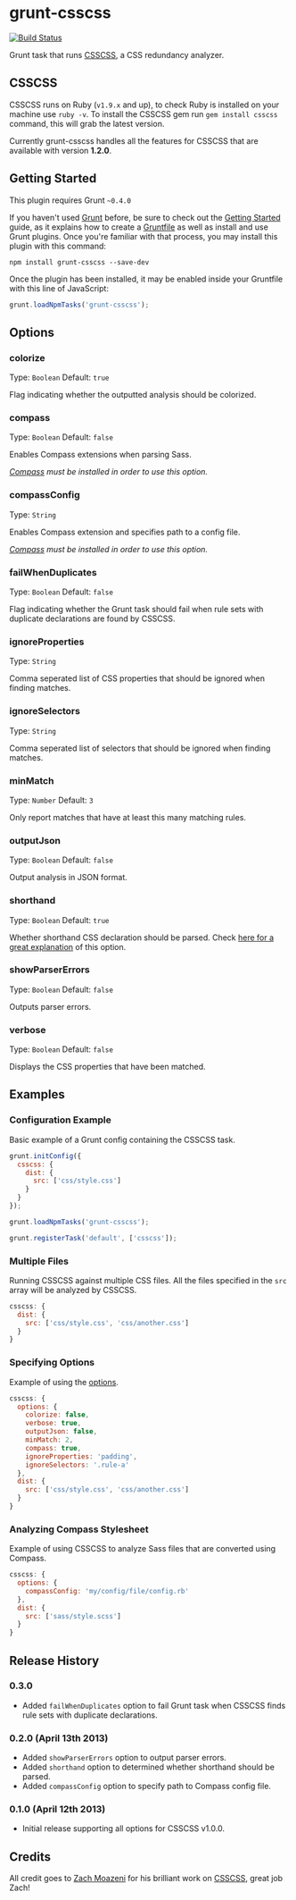 # grunt-csscss

[![Build Status](https://secure.travis-ci.org/peterkeating/grunt-csscss.png?branch=master)](http://travis-ci.org/peterkeating/grunt-csscss)

Grunt task that runs [CSSCSS](http://zmoazeni.github.io/csscss/), a CSS redundancy analyzer.

## CSSCSS

CSSCSS runs on Ruby (`v1.9.x` and up), to check Ruby is installed on your machine use `ruby -v`. To install the CSSCSS gem run `gem install csscss` command, this will grab the latest version.

Currently grunt-csscss handles all the features for CSSCSS that are available with version **1.2.0**.

## Getting Started

This plugin requires Grunt `~0.4.0`

If you haven't used [Grunt](http://gruntjs.com/) before, be sure to check out the [Getting Started](http://gruntjs.com/getting-started) guide, as it explains how to create a [Gruntfile](http://gruntjs.com/sample-gruntfile) as well as install and use Grunt plugins. Once you're familiar with that process, you may install this plugin with this command:

```shell
npm install grunt-csscss --save-dev
```

Once the plugin has been installed, it may be enabled inside your Gruntfile with this line of JavaScript:

```js
grunt.loadNpmTasks('grunt-csscss');
```
## Options

### colorize

Type: `Boolean`
Default: `true`

Flag indicating whether the outputted analysis should be colorized.

### compass

Type: `Boolean`
Default: `false`

Enables Compass extensions when parsing Sass.

*[Compass](http://compass-style.org/) must be installed in order to use this option.*

### compassConfig

Type: `String`

Enables Compass extension and specifies path to a config file.

*[Compass](http://compass-style.org/) must be installed in order to use this option.*

### failWhenDuplicates

Type: `Boolean`
Default: `false`

Flag indicating whether the Grunt task should fail when rule sets with duplicate declarations are found by CSSCSS.

### ignoreProperties

Type: `String`

Comma seperated list of CSS properties that should be ignored when finding matches.

### ignoreSelectors

Type: `String`

Comma seperated list of selectors that should be ignored when finding matches.

### minMatch

Type: `Number`
Default: `3`

Only report matches that have at least this many matching rules.

### outputJson

Type: `Boolean`
Default: `false`

Output analysis in JSON format.

### shorthand

Type: `Boolean`
Default: `true`

Whether shorthand CSS declaration should be parsed. Check [here for a great explanation](https://github.com/zmoazeni/csscss/pull/20) of this option.

### showParserErrors

Type: `Boolean`
Default: `false`

Outputs parser errors.

### verbose

Type: `Boolean`
Default: `false`

Displays the CSS properties that have been matched.

## Examples

### Configuration Example

Basic example of a Grunt config containing the CSSCSS task.
```js
grunt.initConfig({
  csscss: {
    dist: {
      src: ['css/style.css']
    }
  }
});

grunt.loadNpmTasks('grunt-csscss');

grunt.registerTask('default', ['csscss']);
```

### Multiple Files

Running CSSCSS against multiple CSS files. All the files specified in the `src` array will be analyzed by CSSCSS.
```js
csscss: {
  dist: {
    src: ['css/style.css', 'css/another.css']
  }
}
```

### Specifying Options

Example of using the [options](https://github.com/peterkeating/grunt-csscss/edit/master/README.md#options).

```js
csscss: {
  options: {
    colorize: false,
    verbose: true,
    outputJson: false,
    minMatch: 2,
    compass: true,
    ignoreProperties: 'padding',
    ignoreSelectors: '.rule-a'
  },
  dist: {
    src: ['css/style.css', 'css/another.css']
  }
}
```

### Analyzing Compass Stylesheet

Example of using CSSCSS to analyze Sass files that are converted using Compass.

```js
csscss: {
  options: {
    compassConfig: 'my/config/file/config.rb'
  },
  dist: {
    src: ['sass/style.scss']
  }
}
```

## Release History

### 0.3.0

* Added `failWhenDuplicates` option to fail Grunt task when CSSCSS finds rule sets with duplicate declarations.

### 0.2.0 (April 13th 2013)

* Added `showParserErrors` option to output parser errors.
* Added `shorthand` option to determined whether shorthand should be parsed.
* Added `compassConfig` option to specify path to Compass config file.

### 0.1.0 (April 12th 2013)

* Initial release supporting all options for CSSCSS v1.0.0.

## Credits

All credit goes to [Zach Moazeni](https://github.com/zmoazeni) for his brilliant work on [CSSCSS](https://github.com/zmoazeni/csscss), great job Zach!
